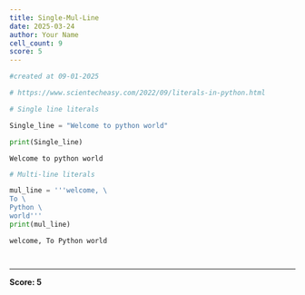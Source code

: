 ```yaml
---
title: Single-Mul-Line
date: 2025-03-24
author: Your Name
cell_count: 9
score: 5
---
```


```python
#created at 09-01-2025
```


```python
# https://www.scientecheasy.com/2022/09/literals-in-python.html
```


```python
# Single line literals
```


```python
Single_line = "Welcome to python world"
```


```python
print(Single_line)
```

    Welcome to python world



```python
# Multi-line literals
```


```python
mul_line = '''welcome, \
To \
Python \
world'''
print(mul_line)
```

    welcome, To Python world



```python

```


```python

```


---
**Score: 5**
